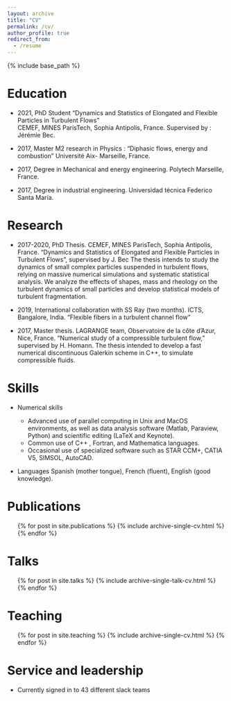 ```yaml
---
layout: archive
title: "CV"
permalink: /cv/
author_profile: true
redirect_from:
  - /resume
---
```


{% include base_path %}

Education
======
* 2021, PhD Student
“Dynamics and Statistics of Elongated and Flexible Particles in Turbulent Flows”  <br />
CEMEF, MINES ParisTech, Sophia Antipolis, France. Supervised by : Jérémie Bec.

* 2017, Master M2 research in Physics : “Diphasic flows, energy and combustion” Université Aix- Marseille, France.

* 2017, Degree in Mechanical and energy engineering. Polytech Marseille, France.

* 2017, Degree in industrial engineering. Universidad técnica Federico Santa María.

Research
======
* 2017-2020, PhD Thesis. CEMEF, MINES ParisTech, Sophia Antipolis, France.
“Dynamics and Statistics of Elongated and Flexible Particles in Turbulent Flows”, supervised by J. Bec
The thesis intends to study the dynamics of small complex particles suspended in turbulent flows, relying on massive numerical simulations and systematic statistical analysis. We analyze the effects of shapes, mass and rheology on the turbulent dynamics of small particles and develop statistical models of turbulent fragmentation.

* 2019, International collaboration with SS Ray (two months). ICTS, Bangalore, India. “Flexible fibers in a turbulent channel flow”

* 2017, Master thesis. LAGRANGE team, Observatoire de la côte d’Azur, Nice, France.
“Numerical study of a compressible turbulent flow,” supervised by H. Homann.
The thesis intended to develop a fast numerical discontinuous Galerkin scheme in C++, to simulate compressible fluids.

  
Skills
======
* Numerical skills
  * Advanced use of parallel computing in Unix and MacOS environments, as well as data analysis software (Matlab, Paraview, Python) and scientific editing (LaTeX and Keynote).
  * Common use of C++ , Fortran, and Mathematica languages.
  * Occasional use of specialized software such as STAR CCM+, CATIA V5, SIMSOL, AutoCAD.
 
* Languages
Spanish (mother tongue), French (fluent), English (good knowledge).

Publications
======
  <ul>{% for post in site.publications %}
    {% include archive-single-cv.html %}
  {% endfor %}</ul>
  
Talks
======
  <ul>{% for post in site.talks %}
    {% include archive-single-talk-cv.html %}
  {% endfor %}</ul>
  
Teaching
======
  <ul>{% for post in site.teaching %}
    {% include archive-single-cv.html %}
  {% endfor %}</ul>
  
Service and leadership
======
* Currently signed in to 43 different slack teams
